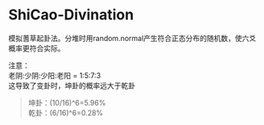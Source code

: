 # ShiCao-Divination
模拟蓍草起卦法。分堆时用random.normal产生符合正态分布的随机数，使六爻概率更符合实际。

注意：  
老阴:少阴:少阳:老阳 = 1:5:7:3  
这导致了变卦时，坤卦的概率远大于乾卦
> 坤卦：(10/16)^6=5.96%  
> 乾卦：(6/16)^6=0.28%